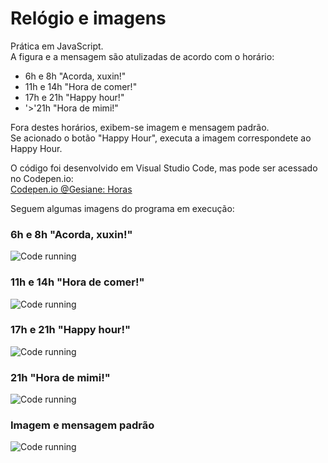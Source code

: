 # Relógio e imagens

Prática em JavaScript.   
A figura e a mensagem são atulizadas de acordo com o horário:   
- 6h e 8h    "Acorda, xuxin!"   
- 11h e 14h  "Hora de comer!"   
- 17h e 21h  "Happy hour!"   
- '>'21h       "Hora de mimi!"   

Fora destes horários, exibem-se imagem e mensagem padrão.   
Se acionado o botão "Happy Hour", executa a imagem correspondete ao Happy Hour.   

O código foi desenvolvido em Visual Studio Code, mas pode ser acessado no Codepen.io:  
[Codepen.io @Gesiane: Horas](https://codepen.io/Gesiane/full/xxbgzKK)     

Seguem algumas imagens do programa em execução:     
### 6h e 8h    "Acorda, xuxin!"   
![Code running](https://github.com/GePajarinen/Relogio-e-imagens/blob/master/pics/bomdia.png?raw=true)  

### 11h e 14h  "Hora de comer!"   
![Code running](https://github.com/GePajarinen/Relogio-e-imagens/blob/master/pics/horadorango.png?raw=true)  

### 17h e 21h  "Happy hour!"   
![Code running](https://github.com/GePajarinen/Relogio-e-imagens/blob/master/pics/happyhour.png?raw=true)  

### 21h       "Hora de mimi!"   
![Code running](https://github.com/GePajarinen/Relogio-e-imagens/blob/master/pics/boanoite.png?raw=true)   

### Imagem e mensagem padrão   
![Code running](https://github.com/GePajarinen/Relogio-e-imagens/blob/master/pics/boatarde.png?raw=true)   

